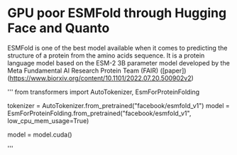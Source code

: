 # GPU poor ESMFold through Hugging Face and Quanto
ESMFold is one of the best model available when it comes to predicting the structure of a protein from the amino acids sequence. It is a protein language model based on the ESM-2 3B parameter model developed by the Meta Fundamental AI Research Protein Team (FAIR) ([paper])(https://www.biorxiv.org/content/10.1101/2022.07.20.500902v2)

'''
from transformers import AutoTokenizer, EsmForProteinFolding

tokenizer = AutoTokenizer.from_pretrained("facebook/esmfold_v1")
model = EsmForProteinFolding.from_pretrained("facebook/esmfold_v1", low_cpu_mem_usage=True)

model = model.cuda()

'''
